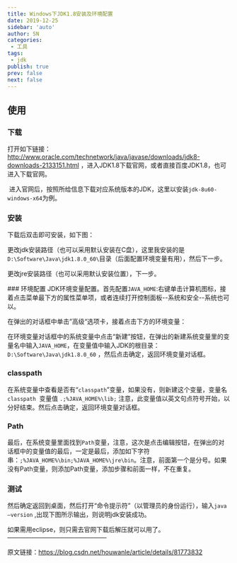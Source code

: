 ```yaml
---
title: Windows下JDK1.8安装及环境配置
date: 2019-12-25
sidebar: 'auto'
author: SN
categories:
 - 工具
tags:
 - jdk
publish: true
prev: false
next: false
---
```


## 使用

### 下载

打开如下链接：http://www.oracle.com/technetwork/java/javase/downloads/jdk8-downloads-2133151.html ，进入JDK1.8下载官网，或者直接百度JDK1.8，也可进入下载官网。

 进入官网后，按照所给信息下载对应系统版本的JDK，这里以安装`jdk-8u60-windows-x64`为例。

### 安装
下载后双击即可安装，如下图：

更改jdk安装路径（也可以采用默认安装在C盘），这里我安装的是`D:\Software\Java\jdk1.8.0_60\`目录（后面配置环境变量有用），然后下一步。


更改jre安装路径（也可以采用默认安装位置），下一步。

### 环境配置
JDK环境变量配置。首先配置`JAVA_HOME`:右键单击计算机图标，接着点击菜单最下方的属性菜单项，或者连续打开控制面板--系统和安全--系统也可以。


在弹出的对话框中单击”高级“选项卡，接着点击下方的环境变量：

在环境变量对话框中的系统变量中点击“新建”按钮，在弹出的新建系统变量里的变量名中输入`JAVA_HOME`，在变量值中输入JDK的根目录： `D:\Software\Java\jdk1.8.0_60` ，然后点击确定，返回环境变量对话框。

### classpath
在系统变量中查看是否有“`classpath`”变量，如果没有，则新建这个变量，变量名`classpath`  变量值 `.;%JAVA_HOME%\lib;` 注意，此变量值以英文句点符号开始，以分好结束。然后点击确定，返回环境变量对话框。

### Path
最后，在系统变量里面找到`Path`变量，注意，这次是点击编辑按钮，在弹出的对话框中的变量值的最后，一定是最后，添加如下字符串：`;%JAVA_HOME%\bin;%JAVA_HOME%\jre\bin`。注意，前面第一个是分号。如果没有Path变量，则添加Path变量，添加步骤和前面一样，不在重复。

### 测试
然后确定返回到桌面，然后打开“命令提示符”（以管理员的身份运行），输入`java –version` ,出现下图所示输出，则说明jdk安装成功。


如果需用eclipse，则只需去官网下载后解压就可以用了。
————————————————

原文链接：https://blog.csdn.net/houwanle/article/details/81773832
